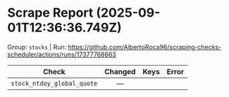 # Scrape Report (2025-09-01T12:36:36.749Z)

Group: `stocks`  |  Run: https://github.com/AlbertoRoca96/scraping-checks-scheduler/actions/runs/17377768663

| Check | Changed | Keys | Error |
|---|:---:|:--|:--|
| `stock_ntdoy_global_quote` | — |  |  |
